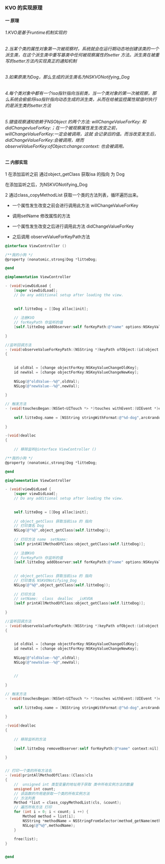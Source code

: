 

### KVO 的实现原理



#### 一 原理

###### 1.KVO是基于runtime机制实现的

###### 2.当某个类的属性对象第一次被观察时，系统就会在运行期动态地创建该类的一个派生类，在这个派生类中重写基类中任何被观察属性的setter 方法。派生类在被重写的setter方法内实现真正的通知机制

###### 3.如果原类为Dog，那么生成的派生类名为NSKVONotifying_Dog

###### 4.每个类对象中都有一个isa指针指向当前类，当一个类对象的第一次被观察，那么系统会偷偷将isa指针指向动态生成的派生类，从而在给被监控属性赋值时执行的是派生类的setter方法

###### 5.键值观察通知依赖于NSObject  的两个方法: willChangeValueForKey: 和 didChangevlueForKey:；在一个被观察属性发生改变之前，  willChangeValueForKey:一定会被调用，这就  会记录旧的值。而当改变发生后，didChangeValueForKey:会被调用，继而  observeValueForKey:ofObject:change:context: 也会被调用。

#### 

#### 二 内部实现

1 在添加监听之前 通过object_getClass 获取isa 的指向 为 Dog

在添加监听之后，为NSKVONotifying_Dog



2  通过class_copyMethodList 获取一个类的方法列表，循环遍历出来。





* 一个属性发生改变之前会进行调用此方法 willChangeValueForKey

* 调用setName 修改属性的方法
* 一个属性发生改变之后进行调用此方法 didChangeValueForKey

* 之后调用 observeValueForKeyPath方法



```objective-c
@interface ViewController ()

/**我的小狗 */
@property (nonatomic,strong)Dog *litteDog;

@end

@implementation ViewController

- (void)viewDidLoad {
    [super viewDidLoad];
    // Do any additional setup after loading the view.
    
    
    self.litteDog = [[Dog alloc]init];
    
    // 注册KVO
    // forKeyPath 你监听的值
    [self.litteDog addObserver:self forKeyPath:@"name" options:NSKeyValueObservingOptionOld context:nil];
    
}

//监听回调方法
- (void)observeValueForKeyPath:(NSString *)keyPath ofObject:(id)object change:(NSDictionary<NSKeyValueChangeKey,id> *)change context:(void *)context
{
    
    
    id oldVal = [change objectForKey:NSKeyValueChangeOldKey];
    id newVal = [change objectForKey:NSKeyValueChangeNewKey];
    
    NSLog(@"oldValue--%@",oldVal);
    NSLog(@"newValue--%@",newVal);
    
}

// 触发方法
- (void)touchesBegan:(NSSet<UITouch *> *)touches withEvent:(UIEvent *)event{
    
    self.litteDog.name = [NSString stringWithFormat:@"%d-dog",arc4random() % 50];
    
}

-(void)dealloc
{
    
    // 移除监听@interface ViewController ()

/**我的小狗 */
@property (nonatomic,strong)Dog *litteDog;

@end

@implementation ViewController

- (void)viewDidLoad {
    [super viewDidLoad];
    // Do any additional setup after loading the view.
    
    
    self.litteDog = [[Dog alloc]init];
    
    // object_getClass 获取当前isa 的 指向
    // 打印类名 Dog
    NSLog(@"%@",object_getClass(self.litteDog));
    
    // 打印方法 name  setName:
    [self printAllMethodOfClass:object_getClass(self.litteDog)];
    
    // 注册KVO
    // forKeyPath 你监听的值
    [self.litteDog addObserver:self forKeyPath:@"name" options:NSKeyValueObservingOptionOld | NSKeyValueObservingOptionNew context:nil];
    
    
    // object_getClass 获取当前isa 的 指向
    // 打印类名 NSKVONotifying_Dog
    NSLog(@"%@",object_getClass(self.litteDog));
    
    // 打印方法
    // setName:  class  dealloc  _isKVOA
    [self printAllMethodOfClass:object_getClass(self.litteDog)];
    
}

//监听回调方法
- (void)observeValueForKeyPath:(NSString *)keyPath ofObject:(id)object change:(NSDictionary<NSKeyValueChangeKey,id> *)change context:(void *)context
{
    
    
    id oldVal = [change objectForKey:NSKeyValueChangeOldKey];
    id newVal = [change objectForKey:NSKeyValueChangeNewKey];
    
    NSLog(@"oldValue--%@",oldVal);
    NSLog(@"newValue--%@",newVal);
    
    
    //
 
}

// 触发方法
- (void)touchesBegan:(NSSet<UITouch *> *)touches withEvent:(UIEvent *)event{
    
    self.litteDog.name = [NSString stringWithFormat:@"%d-dog",arc4random() % 50];
    
}

-(void)dealloc
{
    
    // 移除监听的方法
    
    [self.litteDog removeObserver:self forKeyPath:@"name" context:nil];
    
}


// 打印一个类的所有方法名
- (void)printAllMethodOfClass:(Class)cls
{
    //  unsigned int 类型变量的地址用于获取 类中所有实例方法的数量
    unsigned int count;
    // 该函数的作用是获取一个类的所有实例方法
    // 方法列表
    Method *list = class_copyMethodList(cls, &count);
    // 遍历所有方法 打印
    for (int i = 0; i < count; i ++) {
        Method method = list[i];
        NSString *methodName = NSStringFromSelector(method_getName(method));
        NSLog(@"%@",methodName);
    }
    
    free(list);
}


@end

```

